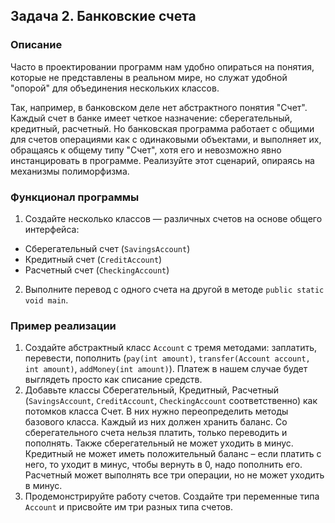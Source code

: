 ## Задача 2. Банковские счета

### Описание
Часто в проектировании программ нам удобно опираться на понятия, которые не представлены в реальном мире,
но служат удобной "опорой" для объединения нескольких классов.

Так, например, в банковском деле нет абстрактного понятия "Счет". Каждый счет в банке имеет четкое назначение: сберегательный, кредитный, расчетный.
Но банковская программа работает с общими для счетов операциями как с одинаковыми объектами, и выполняет их, обращаясь к общему типу "Счет",
хотя его и невозможно явно инстанцировать в программе. Реализуйте этот сценарий, опираясь на механизмы полиморфизма.

### Функционал программы
1. Создайте несколько классов — различных счетов на основе общего интерфейса:
  - Сберегательный счет (`SavingsAccount`)
  - Кредитный счет (`CreditAccount`)
  - Расчетный счет (`CheckingAccount`)
2. Выполните перевод с одного счета на другой в методе `public static void main`.

### Пример реализации
1. Создайте абстрактный класс `Account` с тремя методами: заплатить, перевести, пополнить (`pay(int amount)`, `transfer(Account account, int amount)`, `addMoney(int amount)`).
Платеж в нашем случае будет выглядеть просто как списание средств.
2. Добавьте классы Сберегательный, Кредитный, Расчетный (`SavingsAccount`, `CreditAccount`, `CheckingAccount` соответственно) как потомков класса Счет.
В них нужно переопределить методы базового класса. Каждый из них должен хранить баланс. Со сберегательного счета нельзя платить, только переводить и пополнять. Также сберегательный не может уходить в минус.
Кредитный не может иметь положительный баланс – если платить с него, то уходит в минус, чтобы вернуть в 0, надо пополнить его.
Расчетный может выполнять все три операции, но не может уходить в минус.
3. Продемонстрируйте работу счетов. Создайте три переменные типа `Account` и присвойте им три разных типа счетов.